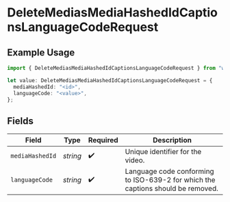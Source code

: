 # DeleteMediasMediaHashedIdCaptionsLanguageCodeRequest

## Example Usage

```typescript
import { DeleteMediasMediaHashedIdCaptionsLanguageCodeRequest } from "wistia/models/operations";

let value: DeleteMediasMediaHashedIdCaptionsLanguageCodeRequest = {
  mediaHashedId: "<id>",
  languageCode: "<value>",
};
```

## Fields

| Field                                                                           | Type                                                                            | Required                                                                        | Description                                                                     |
| ------------------------------------------------------------------------------- | ------------------------------------------------------------------------------- | ------------------------------------------------------------------------------- | ------------------------------------------------------------------------------- |
| `mediaHashedId`                                                                 | *string*                                                                        | :heavy_check_mark:                                                              | Unique identifier for the video.                                                |
| `languageCode`                                                                  | *string*                                                                        | :heavy_check_mark:                                                              | Language code conforming to ISO-639-2 for which the captions should be removed. |